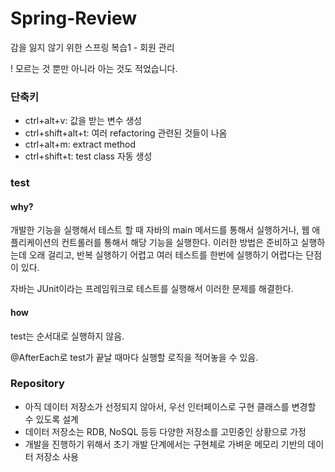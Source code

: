 # Spring-Review

감을 잃지 않기 위한 스프링 복습1 - 회원 관리

! 모르는 것 뿐만 아니라 아는 것도 적었습니다.

### 단축키

- ctrl+alt+v: 값을 받는 변수 생성
- ctrl+shift+alt+t: 여러 refactoring 관련된 것들이 나옴
- ctrl+alt+m: extract method
- ctrl+shift+t: test class 자동 생성

### test

#### why?
개발한 기능을 실행해서 테스트 할 때 자바의 main 메서드를 통해서 실행하거나, 
웹 애플리케이션의 컨트롤러를 통해서 해당 기능을 실행한다. 
이러한 방법은 준비하고 실행하는데 오래 걸리고, 반복 실행하기 어렵고 여러 테스트를 한번에 실행하기 어렵다는 단점이 있다.

자바는 JUnit이라는 프레임워크로 테스트를 실행해서 이러한 문제를 해결한다.

#### how

test는 순서대로 실행하지 않음.

@AfterEach로 test가 끝날 때마다 실행할 로직을 적어놓을 수 있음.

### Repository

- 아직 데이터 저장소가 선정되지 않아서, 우선 인터페이스로 구현 클래스를 변경할 수 있도록 설계
- 데이터 저장소는 RDB, NoSQL 등등 다양한 저장소를 고민중인 상황으로 가정
- 개발을 진행하기 위해서 초기 개발 단계에서는 구현체로 가벼운 메모리 기반의 데이터 저장소 사용